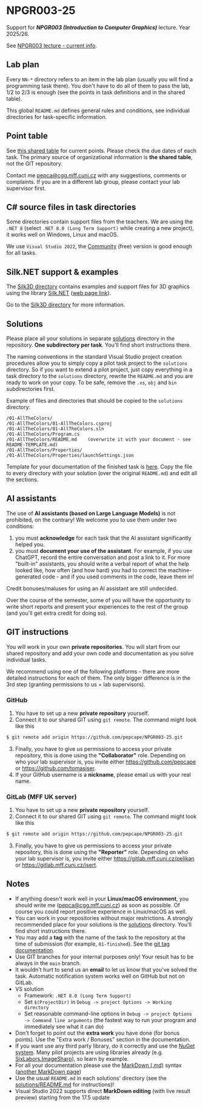 # NPGR003-25
Support for ***NPGR003 (Introduction to Computer Graphics)*** lecture.
Year 2025/26.

See [NPGR003 lecture - current info](https://cgg.mff.cuni.cz/~pepca/lectures/npgr003.current.cz.php).

## Lab plan
Every `NN-*` directory refers to an item in the lab plan
(usually you will find a programming task there). You don't have
to do all of them to pass the lab, 1/2 to 2/3 is enough (see the
points in task definitions and in the shared table).

This global `README.md` defines general rules and conditions,
see individual directories for task-specific information.

## Point table
See [this shared table](https://docs.google.com/spreadsheets/d/17XuX5tgvh_E0u17Y4BXtQK-qVt1qnr9zAXVHGkYrNWs/edit?usp=sharing)
for current points. Please check the due dates of each task.
The primary source of organizational information is **the shared table**, not
the GIT repository.

Contact me <pepca@cgg.mff.cuni.cz> with any suggestions, comments or
complaints. If you are in a different lab group, please contact your
lab supervisor first.

## C# source files in task directories
Some directories contain support files from the teachers. We are using the `.NET 8`
(select `.NET 8.0 (Long Term Support)` while creating a new project),
it works well on Windows, Linux and macOS.

We use `Visual Studio 2022`, the [Community](https://visualstudio.microsoft.com/vs/community/)
(free) version is good enough for all tasks.

## Silk.NET support & examples
The [Silk3D directory](Silk3D/README.md) contains examples and support files for
3D graphics using the library [Silk.NET](https://github.com/dotnet/Silk.NET/tree/main)
([web page link](https://dotnet.github.io/Silk.NET/)).

Go to the [Silk3D directory](Silk3D/README.md) for more information.

## Solutions
Please place all your solutions in separate [solutions](solutions/README.md)
directory in the repository. **One subdirectory per task**.
You'll find short instructions there.

The naming conventions in the standard Visual Studio project creation procedures
allow you to simply copy a pilot task project to the `solutions` directory.
So if you want to extend a pilot project, just copy everything in a task directory
to the `solutions` directory, rewrite the `README.md` and you are ready
to work on your copy. To be safe, remove the `.vs`,
`obj` and `bin` subdirectories first.

Example of files and directories that should be copied to the `solutions` directory:
```
/01-AllTheColors/
/01-AllTheColors/01-AllTheColors.csproj
/01-AllTheColors/01-AllTheColors.sln
/01-AllTheColors/Program.cs
/01-AllTheColors/README.md    (overwrite it with your document - see README-TEMPLATE.md)
/01-AllTheColors/Properties/
/01-AllTheColors/Properties/launchSettings.json
```

Template for your documentation of the finished task is [here](solutions/README-TEMPLATE.md). Copy
the file to every directory with your solution (over the original `README.md`) and
edit all the sections.

## AI assistants
The use of **AI assistants (based on Large Language Models)** is not prohibited,
on the contrary! We welcome you to use them under two conditions:
1. you must **acknowledge** for each task that the AI assistant significantly
   helped you.
2. you must **document your use of the assistant**. For example, if you use
   ChatGPT, record the entire conversation and post a link to it.
   For more "built-in" assistants, you should write a verbal report of
   what the help looked like, how often (and how hard) you had to
   correct the machine-generated code - and if you used comments in
   the code, leave them in!

Credit bonuses/maluses for using an AI assistant are still undecided.

Over the course of the semester, some of you will have the opportunity
to write short reports and present your experiences to the rest of the
group (and you'll get extra credit for doing so).

## GIT instructions
You will work in your own **private repositories**.
You will start from our shared repository and add your own code and
documentation as you solve individual tasks.

We recommend using one of the following platforms - there are more
detailed instructions for each of them. The only bigger difference
is in the 3rd step (granting permissions to us = lab supervisors).

### GitHub
1. You have to set up a new **private repository** yourself.
2. Connect it to
our shared GIT using `git remote`. The command might look like this
```bash
$ git remote add origin https://github.com/pepcape/NPGR003-25.git
```
3. Finally, you have to give us permissions to access your private
repository, this is done using the **"Collaborator"** role.
Depending on who your lab supervisor is, you invite either
https://github.com/pepcape or
https://github.com/tomasiser.
4. If your GitHub username is a **nickname**, please email us with your
real name.

### GitLab (MFF UK server)
1. You have to set up a new **private repository** yourself.
2. Connect it to
our shared GIT using `git remote`. The command might look like this
```bash
$ git remote add origin https://github.com/pepcape/NPGR003-25.git
```
3. Finally, you have to give us permissions to access your private
repository, this is done using the **"Reporter"** role.
Depending on who your lab supervisor is, you invite either
https://gitlab.mff.cuni.cz/pelikan or
https://gitlab.mff.cuni.cz/isert.

## Notes
* If anything doesn't work well in your **Linux/macOS environment**,
  you should write me (<pepca@cgg.mff.cuni.cz>) as soon as possible.
  Of course you could report positive experience in Linux/macOS as well.
* You can work in your repositories without major restrictions.
  A strongly recommended place for your solutions is the [solutions](solutions/README.md)
  directory. You'll find short instructions there.
* You may add a **tag** with the name of the task to the repository
  at the time of submission (for example, `01-finished`).
  See the [git tag documentation](https://git-scm.com/book/en/v2/Git-Basics-Tagging).
* Use GIT branches for your internal purposes only! Your result has to be always
  in the `main` branch.
* It wouldn't hurt to send us an **email** to let us know that you've solved the task.
  Automatic notification system works well on GitHub but not on GitLab.
* VS solution
  * Framework: `.NET 8.0 (Long Term Support)`
  * Set `$(ProjectDir)` in `Debug -> project Options -> Working directory`
  * Set reasonable command-line options in `Debug -> project Options -> Command line arguments`
	(the fastest way to run your program and immediately see what it can do)
* Don't forget to point out the **extra work** you have done (for bonus points).
  Use the "Extra work / Bonuses" section in the documentation.
* If you want use any third party library, do it correctly and use the
  [NuGet system](https://www.nuget.org/). Many pilot projects are
  using libraries already (e.g. [SixLabors.ImageSharp](https://www.nuget.org/packages/SixLabors.ImageSharp)),
  so learn by example.
* For all your documentation please
  use the [MarkDown (.md)](https://docs.github.com/en/get-started/writing-on-github/getting-started-with-writing-and-formatting-on-github/basic-writing-and-formatting-syntax)
  syntax ([another MarkDown page](https://www.markdownguide.org/basic-syntax/))
* Use the usual `README.md` in each solutions' directory (see the
  [solutions/README.md](solutions/README.md) for instructions)!
* Visual Studio 2022 supports direct **MarkDown editing** (with live
  result preview) starting from the 17.5 update
